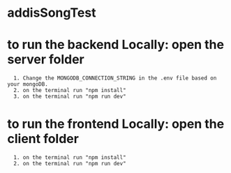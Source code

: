 # addisSongTest

# to run the backend Locally: open the server folder
      1. Change the MONGODB_CONNECTION_STRING in the .env file based on your mongoDB.
      2. on the terminal run "npm install"
      3. on the terminal run "npm run dev"
# to run the frontend Locally: open the client folder
      1. on the terminal run "npm install"
      2. on the terminal run "npm run dev"
